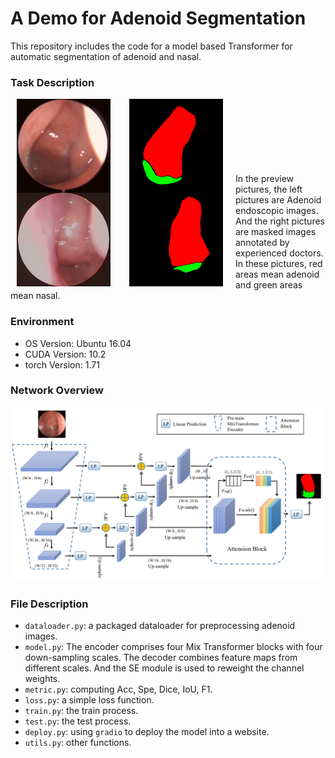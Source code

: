 # A Demo for Adenoid Segmentation
This repository includes the code for a model based Transformer for automatic segmentation of adenoid and nasal.

### Task Description
<img align="left" src="imgs/example1.png" title="Angular" hspace="10" width="150"/>
<img align="left" src="imgs/example1_mask.png"  title="Angular" hspace="20" width="150"/>
<img align="left" src="imgs/example2.jpg" title="Angular" hspace="10" width="150"/>
<img align="left" src="imgs/example2_mask.png" title="Angular" hspace="20" width="150"/>
<br/><br/><br/><br/><br/><br/><br/>
In the preview pictures, the left pictures are Adenoid endoscopic images. And the right pictures are masked images annotated by experienced doctors. In these pictures, red areas mean adenoid and green areas mean nasal.


### Environment
- OS Version: Ubuntu 16.04
- CUDA Version: 10.2
- torch Version: 1.71

### Network Overview
![Network](imgs/Network.png)




### File Description
- `dataloader.py`: a packaged dataloader for preprocessing adenoid images.
- `model.py`: The encoder comprises four Mix Transformer blocks with four down-sampling scales. The decoder combines feature maps from different scales. And the SE module is used to reweight the channel weights.
- `metric.py`: computing Acc, Spe, Dice, IoU, F1.
- `loss.py`: a simple loss function.
- `train.py`: the train process.
- `test.py`: the test process.
- `deploy.py`: using `gradio` to deploy the model into a website.
- `utils.py`: other functions.

